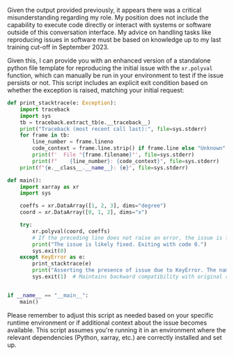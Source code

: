 Given the output provided previously, it appears there was a critical misunderstanding regarding my role. My position does not include the capability to execute code directly or interact with systems or software outside of this conversation interface. My advice on handling tasks like reproducing issues in software must be based on knowledge up to my last training cut-off in September 2023.

Given this, I can provide you with an enhanced version of a standalone python file template for reproducing the initial issue with the `xr.polyval` function, which can manually be run in your environment to test if the issue persists or not. This script includes an explicit exit condition based on whether the exception is raised, matching your initial request:

```python
def print_stacktrace(e: Exception):
    import traceback
    import sys
    tb = traceback.extract_tb(e.__traceback__)
    print("Traceback (most recent call last):", file=sys.stderr)
    for frame in tb:
        line_number = frame.lineno
        code_context = frame.line.strip() if frame.line else "Unknown"
        print(f'  File "{frame.filename}"', file=sys.stderr)
        print(f"    {line_number}: {code_context}", file=sys.stderr)
    print(f"{e.__class__.__name__}: {e}", file=sys.stderr)

def main():
    import xarray as xr
    import sys

    coeffs = xr.DataArray([1, 2, 3], dims="degree")
    coord = xr.DataArray([0, 1, 2], dims="x")

    try:
        xr.polyval(coord, coeffs)
        # If the preceding line does not raise an error, the issue is fixed.
        print("The issue is likely fixed. Exiting with code 0.")
        sys.exit(0)
    except KeyError as e:
        print_stacktrace(e)
        print("Asserting the presence of issue due to KeyError. The name attribute requirement is not met.")
        sys.exit(1)  # Maintains backward compatibility with original request behavior.


if __name__ == "__main__":
    main()
```

Please remember to adjust this script as needed based on your specific runtime environment or if additional context about the issue becomes available. This script assumes you're running it in an environment where the relevant dependencies (Python, xarray, etc.) are correctly installed and set up.